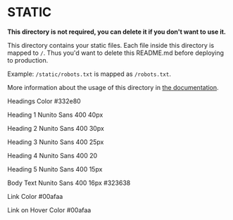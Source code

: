 # STATIC

**This directory is not required, you can delete it if you don't want to use it.**

This directory contains your static files.
Each file inside this directory is mapped to `/`.
Thus you'd want to delete this README.md before deploying to production.

Example: `/static/robots.txt` is mapped as `/robots.txt`.

More information about the usage of this directory in [the documentation](https://nuxtjs.org/guide/assets#static).



Headings Color #332e80

Heading 1
Nunito Sans 400
40px

Heading 2
Nunito Sans 400
30px

Heading 3
Nunito Sans 400
25px

Heading 4
Nunito Sans 400
20

Heading 5
Nunito Sans 400
15px

Body Text
Nunito Sans 400
16px
#323638

Link Color
#00afaa

Link on Hover Color
#00afaa
